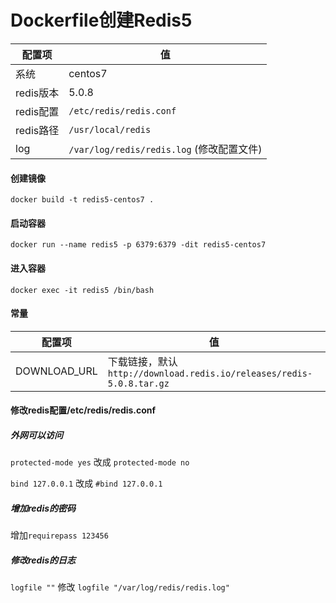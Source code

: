 Dockerfile创建Redis5
====

配置项 | 值  
-|-
系统 | centos7
redis版本 | 5.0.8
redis配置 | `/etc/redis/redis.conf`
redis路径 | `/usr/local/redis`
log | `/var/log/redis/redis.log`  (修改配置文件)

#### 创建镜像
```
docker build -t redis5-centos7 .
```

#### 启动容器
```
docker run --name redis5 -p 6379:6379 -dit redis5-centos7
```

#### 进入容器
```
docker exec -it redis5 /bin/bash
```

#### 常量
配置项 | 值  
-|-
DOWNLOAD_URL | 下载链接，默认`http://download.redis.io/releases/redis-5.0.8.tar.gz`

#### 修改redis配置/etc/redis/redis.conf
##### 外网可以访问
`protected-mode yes` 改成 `protected-mode no`

`bind 127.0.0.1` 改成 `#bind 127.0.0.1`

##### 增加redis的密码
增加`requirepass 123456`

##### 修改redis的日志
`logfile ""` 修改 `logfile "/var/log/redis/redis.log"`
